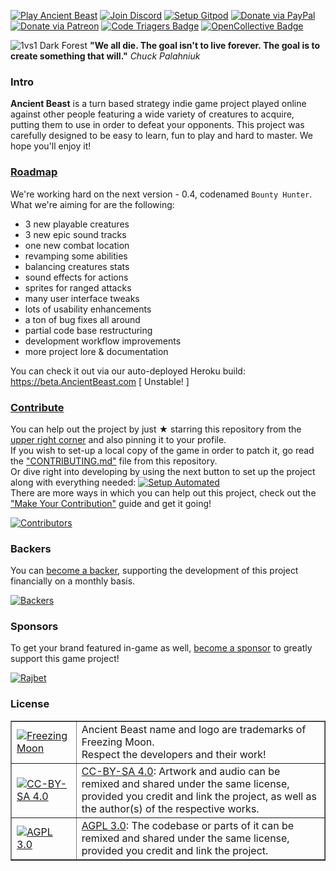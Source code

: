 [![Play Ancient Beast](https://img.shields.io/badge/play-Ancient%20Beast-red.svg)](https://play.AncientBeast.com)
[![Join Discord](https://img.shields.io/badge/join-Discord-9cf.svg)](https://discord.me/AncientBeast)
[![Setup Gitpod](https://img.shields.io/badge/setup-Gitpod-blue)](https://gitpod.io/#https://github.com/FreezingMoon/AncientBeast)
[![Donate via PayPal](https://img.shields.io/badge/donate-PayPal-yellow.svg)](https://paypal.me/AncientBeast)
[![Donate via Patreon](https://img.shields.io/badge/donate-Patreon-orange.svg)](https://patreon.com/AncientBeast)
[![Code Triagers Badge](https://www.codetriage.com/freezingmoon/ancientbeast/badges/users.svg)](https://codetriage.com/freezingmoon/ancientbeast)
[![OpenCollective Badge](https://opencollective.com/ancientbeast/tiers/badge.svg)](https://opencollective.com/AncientBeast)

![1vs1 Dark Forest](https://raw.github.com/FreezingMoon/AncientBeast-Website/master/multimedia/screenshots/v0.3%20Dark%20Forest.jpg)
**"We all die. The goal isn't to live forever. The goal is to create something that will."** _Chuck Palahniuk_

### Intro

**Ancient Beast** is a turn based strategy indie game project played online against other people featuring a wide variety of creatures to acquire, putting them to use in order to defeat your opponents. This project was carefully designed to be easy to learn, fun to play and hard to master. We hope you'll enjoy it!

### [Roadmap](https://github.com/FreezingMoon/AncientBeast/milestone/4)

We're working hard on the next version - 0.4, codenamed `Bounty Hunter`.
What we're aiming for are the following:

- 3 new playable creatures
- 3 new epic sound tracks
- one new combat location
- revamping some abilities
- balancing creatures stats
- sound effects for actions
- sprites for ranged attacks
- many user interface tweaks
- lots of usability enhancements
- a ton of bug fixes all around
- partial code base restructuring
- development workflow improvements
- more project lore & documentation

You can check it out via our auto-deployed Heroku build: https://beta.AncientBeast.com [ Unstable! ]

### [Contribute](CONTRIBUTING.md#readme)

You can help out the project by just ★ starring this repository from the [upper right corner](#) and also pinning it to your profile.  
If you wish to set-up a local copy of the game in order to patch it, go read the ["CONTRIBUTING.md"](https://github.com/FreezingMoon/AncientBeast/blob/master/CONTRIBUTING.md#github-marketing) file from this repository.  
Or dive right into developing by using the next button to set up the project along with everything needed: [![Setup Automated](https://img.shields.io/badge/setup-automated-blue?logo=gitpod)](https://gitpod.io/#https://github.com/FreezingMoon/AncientBeast)  
There are more ways in which you can help out this project, check out the ["Make Your Contribution"](https://ancientbeast.com/contribute) guide and get it going!

<a href="https://github.com/FreezingMoon/AncientBeast/graphs/contributors"><img src="https://opencollective.com/AncientBeast/contributors.svg?width=838&button=false" alt="Contributors"></a>

### Backers

You can [become a backer](https://opencollective.com/AncientBeast/contribute/backer-8021), supporting the development of this project financially on a monthly basis.

<a href="https://opencollective.com/AncientBeast"><img src="https://opencollective.com/AncientBeast/backers.svg?width=838" alt="Backers"></a>

### Sponsors

To get your brand featured in-game as well, [become a sponsor](https://opencollective.com/ancientbeast/contribute/sponsor-8022) to greatly support this game project!

<a href="https://Raj.bet" title="Rajbet - Online Casino India"><img src="https://FreezingMoon.org/images/sponsors/Rajbet.png" alt="Rajbet"></a>

### License

<table border=1 width=100%>
<tr>
	<td><a href="https://FreezingMoon.org"><img src="https://raw.github.com/FreezingMoon/AncientBeast-Website/master/images/FreezingMoon.png" alt="Freezing Moon"></a></td>
	<td>Ancient Beast name and logo are trademarks of Freezing Moon.<br>Respect the developers and their work!</td>
</tr>
<tr>
	<td><a href="http://creativecommons.org/licenses/by-sa/4.0"><img src="https://raw.github.com/FreezingMoon/AncientBeast-Website/master/images/cc-by-sa.png" alt="CC-BY-SA 4.0"></a></td>
	<td><a href="http://creativecommons.org/licenses/by-sa/4.0">CC-BY-SA 4.0</a>: Artwork and audio can be remixed and shared under the same license,<br>provided you credit and link the project, as well as the author(s) of the respective works.</td>
</tr>
<tr>
	<td><a href="https://gnu.org/licenses/agpl-3.0.html"><img src="https://raw.github.com/FreezingMoon/AncientBeast-Website/master/images/agpl.png" alt="AGPL 3.0"></a></td>
	<td><a href="https://gnu.org/licenses/agpl-3.0.html">AGPL 3.0</a>: The codebase or parts of it can be remixed and shared under the same license, provided you credit and link the project.</td>
</tr>
</table>
